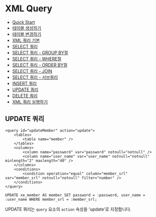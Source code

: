 # XML Query

<!-- index start -->

- [Quick Start](/)
- [테이블 생성하기](01_create_schema/)
- [테이블 변경하기](02_alter_schema/)
- [XML 쿼리 기본](03_xml_query/)
- [SELECT 쿼리](04_select_query_basic/)
- [SELECT 쿼리 - GROUP BY절](05_select_query_with_groupby/)
- [SELECT 쿼리 - WHERE절](06_select_query_with_where/)
- [SELECT 쿼리 - ORDER BY절](07_select_query_with_navigation/)
- [SELECT 쿼리 - JOIN](08_select_query_with_join/)
- [SELECT 쿼리 - 서브쿼리](09_select_query_with_subquery/)
- [INSERT 쿼리](10_insert_query/)
- [UPDATE 쿼리](11_update_query/)
- [DELETE 쿼리](12_delete_query/)
- [XML 쿼리 실행하기](13_execute_query/)

<!-- index end -->

## UPDATE 쿼리

```
<query id="updateMember" action="update">
    <tables>
        <table name="member" />
    </tables>
    <columns>
        <column name="password" var="password" notnull="notnull" />
        <column name="user_name" var="user_name" notnull="notnull" minlength="2" maxlength="40" />
    </columns>
    <conditions>
        <condition operation="equal" column="member_srl" var="member_srl" notnull="notnull" filter="number" />
    </conditions>
</query>
```
```
UPDATE xe_member AS member SET password = :password, user_name = :user_name WHERE member_srl = :member_srl;
```

UPDATE 쿼리는 `query` 요소의 `action` 속성을 'update'로 지정합니다.

